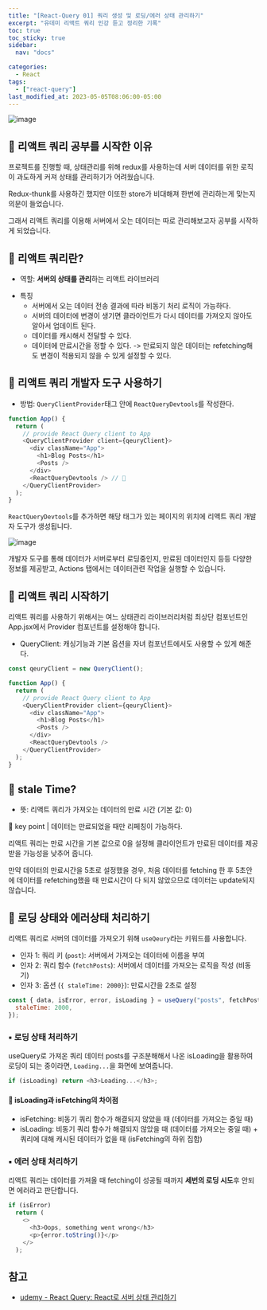 ```yaml
---
title: "[React-Query 01] 쿼리 생성 및 로딩/에러 상태 관리하기"
excerpt: "유데미 리액트 쿼리 인강 듣고 정리한 기록"
toc: true
toc_sticky: true
sidebar:
  nav: "docs"

categories:
  - React
tags:
  - ["react-query"]
last_modified_at: 2023-05-05T08:06:00-05:00
---
```


![image](https://user-images.githubusercontent.com/56298540/236417752-b3d3dad8-8f8d-472b-b553-9254d4ff4ddc.png)

## 📄 리액트 쿼리 공부를 시작한 이유

프로젝트를 진행할 때, 상태관리를 위해 redux를 사용하는데 서버 데이터를 위한 로직이 과도하게 커져 상태를 관리하기가 어려웠습니다.

Redux-thunk를 사용하긴 했지만 이또한 store가 비대해져 한번에 관리하는게 맞는지 의문이 들었습니다.

그래서 리액트 쿼리를 이용해 서버에서 오는 데이터는 따로 관리해보고자 공부를 시작하게 되었습니다.

## 📄 리액트 쿼리란?

- 역할: **서버의 상태를 관리**하는 리액트 라이브러리

* 특징
  - 서버에서 오는 데이터 전송 결과에 따라 비동기 처리 로직이 가능하다.
  - 서버의 데이터에 변경이 생기면 클라이언트가 다시 데이터를 가져오지 않아도 알아서 업데이트 된다.
  * 데이터를 캐시해서 전달할 수 있다.
  - 데이터에 만료시간을 정할 수 있다. -> 만료되지 않은 데이터는 refetching해도 변경이 적용되지 않을 수 있게 설정할 수 있다.

## 📄 리액트 쿼리 개발자 도구 사용하기

- 방법: `QueryClientProvider`태그 안에 `ReactQueryDevtools`를 작성한다.

```js
function App() {
  return (
    // provide React Query client to App
    <QueryClientProvider client={qeuryClient}>
      <div className="App">
        <h1>Blog Posts</h1>
        <Posts />
      </div>
      <ReactQueryDevtools /> // 🎉
    </QueryClientProvider>
  );
}
```

`ReactQueryDevtools`를 추가하면 해당 태그가 있는 페이지의 위치에 리액트 쿼리 개발자 도구가 생성됩니다.

![image](https://user-images.githubusercontent.com/56298540/236421070-48da8913-b162-4769-8bae-7ea6a2b7e876.png)

개발자 도구를 통해 데이터가 서버로부터 로딩중인지, 만료된 데이터인지 등등 다양한 정보를 제공받고, Actions 탭에서는 데이터관련 작업을 실행할 수 있습니다.

## 📄 리액트 쿼리 시작하기

리액트 쿼리를 사용하기 위해서는 여느 상태관리 라이브러리처럼 최상단 컴포넌트인 App.jsx에서 Provider 컴포넌트를 설정해야 합니다.

- QueryClient: 캐싱기능과 기본 옵션을 자녀 컴포넌트에서도 사용할 수 있게 해준다.

```js
const qeuryClient = new QueryClient();

function App() {
  return (
    // provide React Query client to App
    <QueryClientProvider client={qeuryClient}>
      <div className="App">
        <h1>Blog Posts</h1>
        <Posts />
      </div>
      <ReactQueryDevtools />
    </QueryClientProvider>
  );
}
```

## 📄 stale Time?

- 뜻: 리액트 쿼리가 가져오는 데이터의 만료 시간 (기본 값: 0)

🎲 key point | 데이터는 만료되었을 때만 리페칭이 가능하다.

리액트 쿼리는 만료 시간을 기본 값으로 0을 설정해 클라이언트가 만료된 데이터를 제공받을 가능성을 낮추어 줍니다.

만약 데이터의 만료시간을 5초로 설정했을 경우, 처음 데이터를 fetching 한 후 5초안에 데이터를 refetching했을 때 만료시간이 다 되지 않았으므로 데이터는 update되지 않습니다.

## 📄 로딩 상태와 에러상태 처리하기

리액트 쿼리로 서버의 데이터를 가져오기 위해 `useQeury`라는 키워드를 사용합니다.

- 인자 1: 쿼리 키 (`post`): 서버에서 가져오는 데이터에 이름을 부여
- 인자 2: 쿼리 함수 (`fetchPosts`): 서버에서 데이터를 가져오는 로직을 작성 (비동기)
- 인자 3: 옵션 (`{ staleTime: 2000}`): 만료시간을 2초로 설정

```js
const { data, isError, error, isLoading } = useQuery("posts", fetchPosts, {
  staleTime: 2000,
});
```

<h3>▪ 로딩 상태 처리하기</h3>

useQuery로 가져온 쿼리 데이터 posts를 구조분해해서 나온 isLoading을 활용하여 로딩이 되는 중이라면, `Loading...`을 화면에 보여줍니다.

```js
if (isLoading) return <h3>Loading...</h3>;
```

<h4>📌 isLoading과 isFetching의 차이점</h4>

- isFetching: 비동기 쿼리 함수가 해결되지 않았을 때 (데이터를 가져오는 중일 때)
- isLoading: 비동기 쿼리 함수가 해결되지 않았을 때 (데이터를 가져오는 중일 때) + 쿼리에 대해 캐시된 데이터가 없을 때 (isFetching의 하위 집합)

<h3>▪ 에러 상태 처리하기</h3>

리액트 쿼리는 데이터를 가져올 때 fetching이 성공될 때까지 **세번의 로딩 시도**후 안되면 에러라고 판단합니다.

```js
if (isError)
  return (
    <>
      <h3>Oops, something went wrong</h3>
      <p>{error.toString()}</p>
    </>
  );
```

## 참고

- [udemy - React Query: React로 서버 상태 관리하기](https://www.udemy.com/course/react-query-react/)
